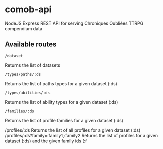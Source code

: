# comob-api
NodeJS Express REST API for serving Chroniques Oubliées TTRPG compendium data

## Available routes

    /dataset

Returns the list of datasets

    /types/paths/:ds
    
Returns the list of paths types for a given dataset (:ds)

    /types/abilities/:ds

Returns the list of ability types for a given dataset (:ds)

    /families/:ds

Returns the list of profile families for a given dataset (:ds)

/profiles/:ds
Returns the list of all profiles for a given dataset (:ds)
/profiles/:ds?family=:family1,:family2
Returns the list of profiles for a given dataset (:ds) and the given family ids (:f
<!--stackedit_data:
eyJoaXN0b3J5IjpbNzc3MzczMjYyLDE5OTgzOTAwMCwtMTA4OD
M0Njg4MCwxMzg5MzI0MTc4LDIyNDI2OTEwOF19
-->
